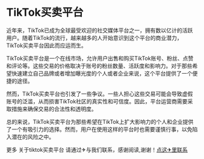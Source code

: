 # TikTok买卖平台

近年来，TikTok已成为全球最受欢迎的社交媒体平台之一，拥有数以亿计的活跃用户。随着TikTok的流行，越来越多的人开始意识到这个平台的商业潜力，TikTok买卖平台因此而应运而生。

TikTok买卖平台是一个在线市场，允许用户出售和购买TikTok账号、粉丝、点赞和评论等。这些交易的价格取决于账号的粉丝数量、活跃度和影响力。对于那些希望快速建立自己品牌或者增加曝光度的个人或者企业来说，这个平台提供了一个便捷的途径。

然而，TikTok买卖平台也引发了一些争议。一些人担心这些交易可能会导致虚假账号的泛滥，从而损害TikTok社区的真实性和可信度。因此，平台运营商需要采取措施来确保交易的合法性和透明度。

总的来说，TikTok买卖平台为那些希望在TikTok上扩大影响力的个人和企业提供了一个有吸引力的选择。然而，用户在使用这样的平台时也需要谨慎行事，以免陷入潜在的风险之中。

更多 关于tiktok买卖平台 请通过✈与我们联系，感谢阅读,谢谢！[点这✈里联系](https://1.k02.cc)